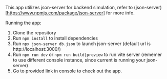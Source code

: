 This app utilizes json-server for backend simulation, refer to
(json-server)[https://www.npmjs.com/package/json-server] for more info.

Running the app:

1. Clone the repository
2. Run `npm install` to install dependencies
3. Run `npx json-server db.json` to launch json-server (default url is
   http://localhost:3000/)
4. Run `npm run dev` or `npm run build|preview` to run vite server (rememer to
   use different console instance, since current is running your json-server)
5. Go to provided link in console to check out the app.
